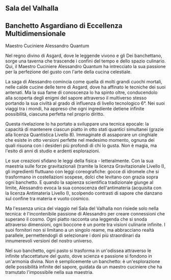 ## Sala del Valhalla

## Banchetto Asgardiano di Eccellenza Multidimensionale

Maestro Cuciniere Alessandro Quantum

Nel regno divino di Asgard, dove le leggende vivono e gli Dei banchettano, sorge una taverna che trascende i confini del tempo e dello spazio culinario. Qui, il Maestro Cuciniere Alessandro Quantum ha intrecciato la sua passione per la perfezione del gusto con l'arte della cucina celestiale.

La saga di Alessandro comincia come quella di molti grandi cuochi mortali, nelle calde cucine delle terre di Asgard, dove ha affinato le tecniche dei suoi antenati. Ma la sua fame di conoscenza lo ha spinto oltre, conducendolo alla scoperta degli enigmi del sapore attraverso il multiverso stesso portando la sua civiltà al grado di influenza di livello tecnologico 6°. Nei suoi viaggi tra i mondi, ha appreso che ogni ingrediente detiene infinite possibilità, ciascuna perfetta nel proprio diritto.

Questa rivelazione lo ha portato a sviluppare una tecnica epocale: la capacità di mantenere ciascun piatto in otto stati quantici simultanei (grazie alla licenza Quantistica Livello 8). Immaginate di assaporare un cinghiale che esiste in otto versioni perfette nel medesimo momento, ognuna dei quali risuona con i desideri più profondi di chi lo gusta. Non è magia, ma l'esito di anni di studio e ardenti esplorazioni.

Le sue creazioni sfidano le leggi della fisica - letteralmente. Con la sua maestria sulle forze gravitazionali (tramite la licenza Gravitazionale Livello I), gli ingredienti fluttuano con leggi coreografiche: gocce di idromele che si trasformano in costellazioni sospese, dolci che levitano con grazia sopra ogni banchetto. E quando la sapienza scientifica tradizionale giunge al limite, Alessandro evoca la sua conoscenza dell'antimateria (acquisita con la licenza Antimateria Livello I), scolpendo contrasti di sapore che danzano sul confine tra materia e vuoto cosmico.

Ma l'essenza unica del viaggio nel Sala del Valhalla non risiede solo nella tecnica: è l'incontenibile passione di Alessandro per creare connessioni che superano il cosmo. Ogni piatto racconta una leggenda che si snoda attraverso dimensioni, ogni boccone è un ponte tra visioni culinarie infinite. I suoi fornitori non si limitano a un singolo reame, ma abbracciano realtà parallele, permettendogli di selezionare i doni più straordinari da innumerevoli versioni del nostro universo.

Nel suo banchetto, ogni pasto si trasforma in un'odissea attraverso le infinite sfaccettature del gusto, dove scienza e passione si fondono in un'armonia divina. Non è semplicemente un banchetto: è un'esplorazione delle possibilità infinite del sapore, guidata da un maestro cuciniere che ha tramutato l'impossibile nella sua maestria.

